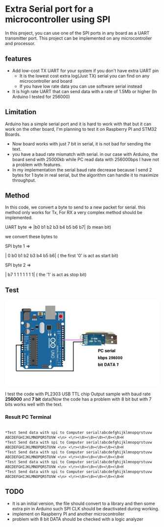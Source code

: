 # Extra Serial port for a microcontroller using SPI

In this project, you can use one of the SPI ports in any board as a UART transmitter port.
This project can be implemented on any microcontroller and processor.

## features

* Add low-cost TX UART for your system if you don't have extra UART pin
	* It is the lowest cost extra log(Just TX) serial you can find on any microcontroller and board
	* If you have low rate data you can use software serial instead
* It is high rate UART that can send data with a rate of 1.5Mb or higher (In Arduino I tested for 256000)

## Limitation

Arduino has a simple serial port and it is hard to work with that but it can work on the other board, I'm planning to test it on Raspberry PI and STM32 Boards.
* Now board works with just 7 bit in serial, it is not bad for sending the text.
* you have a baud rate mismatch with serial. in our case with Arduino, the board send with 25000kb while PC read data with 256000bps
I have not a problem with features.
* In my implementation the serial baud rate decrease because I send 2 bytes for 1 byte in real serial, but the algorithm can handle it to maximize throughput.

## Method

In this code, we convert a byte to send to a new packet for serial. this method only works for Tx, For RX a very complex method should be implemented.

UART byte => |b0 b1 b2 b3 b4 b5 b6 b7| (b mean bit) 

we convert these bytes to 

SPI byte 1 => 

| 0 b0 b1 b2 b3 b4 b5 b6| ( the first '0' is act as start bit)

SPI byte 2 => 

| b7 1  1  1  1  1  1   1| ( the '1' is act as stop bit)

## Test



![alt text](./img/Arduino_SerialOverSPI.jpg "Logo Title Text 1")


I test the code with PL2303 USB TTL chip
Output sample with baud rate **256000** and **7 bit** data(Now the code has a problem with 8 bit but with 7 bits works well with the text.


### Result PC Terminal

```

*Test Send data with spi to Computer serial!abcdefghijklmnopqrstuvw ABCDEFGHIJKLMNOPQRSTUVW <\n> <\r><\0><\0><\0><\0><\0>H
*Test Send data with spi to Computer serial!abcdefghijklmnopqrstuvw ABCDEFGHIJKLMNOPQRSTUVW <\n> <\r><\0><\0><\0><\0><\0>H
*Test Send data with spi to Computer serial!abcdefghijklmnopqrstuvw ABCDEFGHIJKLMNOPQRSTUVW <\n> <\r><\0><\0><\0><\0><\0>H
*Test Send data with spi to Computer serial!abcdefghijklmnopqrstuvw ABCDEFGHIJKLMNOPQRSTUVW <\n> <\r><\0><\0><\0><\0><\0>H
*Test Send data with spi to Computer serial!abcdefghijklmnopqrstuvw ABCDEFGHIJKLMNOPQRSTUVW <\n> <\r><\0><\0><\0><\0><\0>H

```


## TODO

* It is an initial version, the file should convert to a library and then some extra pin in Arduino such SPI CLK should be deactivated during working.
* implement on Raspberry PI and another microcontroller
* problem with 8 bit DATA should be checked with a logic analyzer